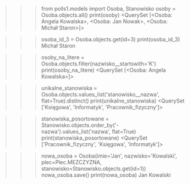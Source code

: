 >>> from polls1.models import Osoba, Stanowisko
>>> osoby = Osoba.objects.all()
>>> print(osoby)
<QuerySet [<Osoba: Angela Kowalska>, <Osoba: Jan Nowak>, <Osoba: Michał Staron>]>

>>> osoba_id_3 = Osoba.objects.get(id=3)
>>> print(osoba_id_3)
Michał Staron

>>> osoby_na_litere = Osoba.objects.filter(nazwisko__startswith='K')
>>> print(osoby_na_litere)
<QuerySet [<Osoba: Angela Kowalska>]>

>>> unikalne_stanowiska = Osoba.objects.values_list('stanowisko__nazwa', flat=True).distinct()
>>> print(unikalne_stanowiska)
<QuerySet ['Księgowa', 'Informatyk', 'Pracownik_fizyczny']>

>>> stanowiska_posortowane = Stanowisko.objects.order_by('-nazwa').values_list('nazwa', flat=True)
>>> print(stanowiska_posortowane)
<QuerySet ['Pracownik_fizyczny', 'Księgowa', 'Informatyk']>

>>> nowa_osoba = Osoba(imie='Jan', nazwisko='Kowalski', plec=Plec.MEZCZYZNA, stanowisko=Stanowisko.objects.get(id=1))
>>> nowa_osoba.save()
>>> print(nowa_osoba)
Jan Kowalski

